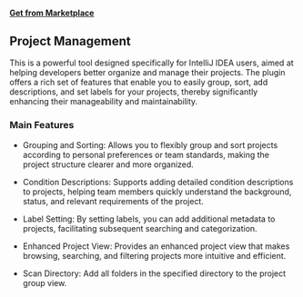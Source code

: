 #### [Get from Marketplace](https://plugins.jetbrains.com/plugin/25250-manage-projects)


## Project Management

This is a powerful tool designed specifically for IntelliJ IDEA users, aimed at helping developers better organize and manage their projects. The plugin offers a rich set of features that enable you to easily group, sort, add descriptions, and set labels for your projects, thereby significantly enhancing their manageability and maintainability.
   
### Main Features

- Grouping and Sorting: Allows you to flexibly group and sort projects according to personal preferences or team standards, making the project structure clearer and more organized.

- Condition Descriptions: Supports adding detailed condition descriptions to projects, helping team members quickly understand the background, status, and relevant requirements of the project.
- Label Setting: By setting labels, you can add additional metadata to projects, facilitating subsequent searching and categorization.
- Enhanced Project View: Provides an enhanced project view that makes browsing, searching, and filtering projects more intuitive and efficient.
- Scan Directory: Add all folders in the specified directory to the project group view.



